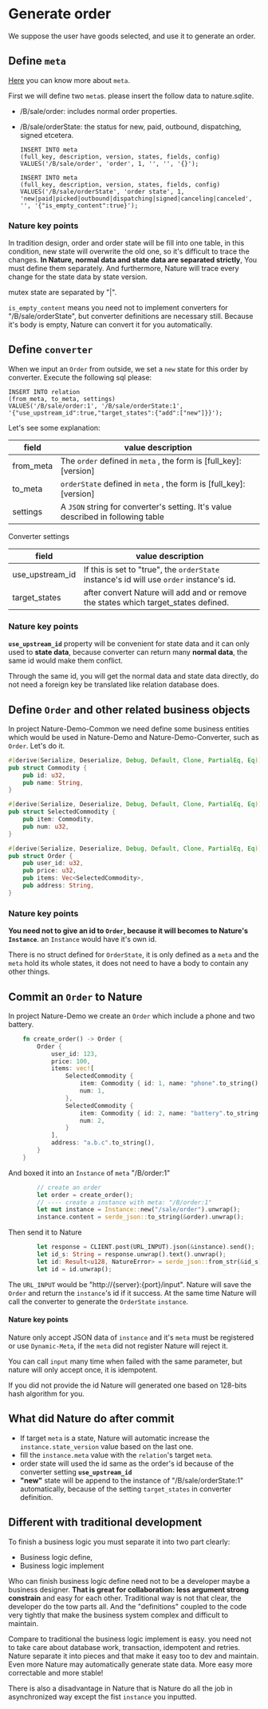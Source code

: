 # Generate order

We suppose the user have goods selected, and use it to generate an order.

## Define `meta`

[Here](https://github.com/llxxbb/Nature/blob/master/doc/help/concept-meta.md) you can know more about `meta`.

First we will define two `meta`s. please insert the follow data to nature.sqlite. 

- /B/sale/order: includes normal order properties.

- /B/sale/orderState: the status for new, paid, outbound, dispatching, signed etcetera.

  ```sqlite
  INSERT INTO meta
  (full_key, description, version, states, fields, config)
  VALUES('/B/sale/order', 'order', 1, '', '', '{}');
  
  INSERT INTO meta
  (full_key, description, version, states, fields, config)
  VALUES('/B/sale/orderState', 'order state', 1, 'new|paid|picked|outbound|dispatching|signed|canceling|canceled', '', '{"is_empty_content":true}');
  ```
  
### Nature key points

In tradition design, order and order state will be fill into one table, in this condition, new state will overwrite the old one, so it's difficult to trace the changes. **In Nature, normal data and state data are separated strictly**, You must define them separately. And furthermore, Nature will trace every change for the state data by state version.

mutex state are separated by "|". 

`is_empty_content` means you need not to implement converters for "/B/sale/orderState",  but converter definitions are necessary still. Because it's body is empty, Nature can convert it for you automatically.

## Define `converter`

When we input an `Order` from outside, we set a `new` state for this order by converter. Execute the following sql please:

```sqlite
INSERT INTO relation
(from_meta, to_meta, settings)
VALUES('/B/sale/order:1', '/B/sale/orderState:1', '{"use_upstream_id":true,"target_states":{"add":["new"]}}');
```

Let's see some explanation:

| field     | value description                                            |
| --------- | ------------------------------------------------------------ |
| from_meta | The `order` defined in `meta` , the form is [full_key]:[version] |
| to_meta   | `orderState` defined in `meta` , the form is [full_key]:[version] |
| settings  | A `JSON` string for converter's setting. It's value described in following table |

Converter settings

| field           | value description                                            |
| --------------- | ------------------------------------------------------------ |
| use_upstream_id | If this is set to "true", the `orderState` instance's id will use `order` instance's id. |
| target_states   | after convert Nature will add and or remove the states which target_states defined. |

### Nature key points

**`use_upstream_id`** property will be convenient for state data and it can only used to **state data**, because converter can return many **normal data**, the same id would make them conflict.

Through the same id, you will get the normal data and state data directly, do not need a foreign key be translated like relation database does. 

## Define `Order` and other related business objects

In project Nature-Demo-Common we need define some business entities which would be used in Nature-Demo and Nature-Demo-Converter, such as `Order`. Let's do it.

```rust
#[derive(Serialize, Deserialize, Debug, Default, Clone, PartialEq, Eq)]
pub struct Commodity {
    pub id: u32,
    pub name: String,
}

#[derive(Serialize, Deserialize, Debug, Default, Clone, PartialEq, Eq)]
pub struct SelectedCommodity {
    pub item: Commodity,
    pub num: u32,
}

#[derive(Serialize, Deserialize, Debug, Default, Clone, PartialEq, Eq)]
pub struct Order {
    pub user_id: u32,
    pub price: u32,
    pub items: Vec<SelectedCommodity>,
    pub address: String,
}
```

### Nature key points

**You need not to give an id to `Order`, because it will becomes to Nature's `Instance`**. an `Instance` would have it's own id.

There is no struct defined for `OrderState`, it is only defined as a `meta` and the `meta` hold its whole states, it does not need to have a body to contain any other things.

## Commit an `Order` to Nature

In project Nature-Demo we create an `Order` which include a phone and two battery.

```rust
    fn create_order() -> Order {
        Order {
            user_id: 123,
            price: 100,
            items: vec![
                SelectedCommodity {
                    item: Commodity { id: 1, name: "phone".to_string() },
                    num: 1,
                },
                SelectedCommodity {
                    item: Commodity { id: 2, name: "battery".to_string() },
                    num: 2,
                }
            ],
            address: "a.b.c".to_string(),
        }
    }
```

And boxed it into an `Instance` of `meta` "/B/order:1"

```rust
        // create an order
        let order = create_order();
        // ---- create a instance with meta: "/B/order:1"
        let mut instance = Instance::new("/sale/order").unwrap();
        instance.content = serde_json::to_string(&order).unwrap();
```

Then send it to Nature

```rust
        let response = CLIENT.post(URL_INPUT).json(&instance).send();
        let id_s: String = response.unwrap().text().unwrap();
        let id: Result<u128, NatureError> = serde_json::from_str(&id_s).unwrap();
        let id = id.unwrap();
```

The `URL_INPUT` would be "http://{server}:{port}/input".  Nature will save the `Order` and return the `instance`'s id if it success. At the same time Nature will call the converter to generate the `OrderState` `instance`.

#### Nature key points

Nature only accept JSON data of `instance` and it's `meta` must be registered or use `Dynamic-Meta`, if the `meta` did not register Nature will reject it.

You can call `input` many time when failed with the same parameter, but nature will only accept once, it is idempotent. 

If you did not provide the id Nature will generated one based on 128-bits hash algorithm for you.

## What did Nature do after commit

- If target `meta` is a state, Nature will automatic increase the `instance.state_version` value based on the last one.
- fill the `instance.meta` value with the `relation`'s target `meta`.
- order state will used the id same as the order's id because of the converter setting **`use_upstream_id`** 
- **"new"** state will be append to the instance of "/B/sale/orderState:1" automatically, because of the setting `target_states` in converter definition.

## Different with traditional development

To finish a business logic you must separate it into two part clearly:  

- Business logic define, 
- Business logic implement

Who can finish business logic define need not to be a developer maybe a business designer. **That is great for collaboration: less argument strong constrain** and easy for each other. Traditional way is not that clear, the developer do the tow parts all. And the "definitions" coupled to the code very tightly that make the business system complex and difficult to maintain.

Compare to traditional the business logic implement is easy. you need not to take care about database work, transaction, idempotent and retries. Nature separate it into pieces and that make it easy too to dev and maintain. Even more Nature may automatically generate state data. More easy more correctable and more stable!

There is also a disadvantage in Nature that is Nature do all the job in asynchronized way except the fist `instance` you inputted.
